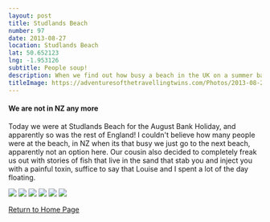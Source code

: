 ```yaml
---
layout: post
title: Studlands Beach
number: 97
date: 2013-08-27
location: Studlands Beach
lat: 50.652123
lng: -1.953126
subtitle: People soup!
description: When we find out how busy a beach in the UK on a summer bank holiday gets
titleImage: https://adventuresofthetravellingtwins.com/Photos/2013-08-27-Studland/IMG_3839.JPG
---
```


<h4>We are not in NZ any more</h4>

Today we were at Studlands Beach for the August Bank Holiday, and apparently so was the rest of England!
I couldn't believe how many people were at the beach, in NZ when its that busy we just go to the next beach, apparently not an option here. 
Our cousin also decided to completely freak us out with stories of fish that live in the sand that stab you and inject you with a painful toxin, suffice to say that Louise and I spent a lot of the day floating.

<img src="https://adventuresofthetravellingtwins.com/Photos/2013-08-27-Studland/P1000958.JPG" class="image1">
<img src="https://adventuresofthetravellingtwins.com/Photos/2013-08-27-Studland/P1000954.JPG" class="image1">
<img src="https://adventuresofthetravellingtwins.com/Photos/2013-08-27-Studland/IMG_3840.JPG" class="image1">
<img src="https://adventuresofthetravellingtwins.com/Photos/2013-08-27-Studland/DSCF2669.JPG" class="image1">
<img src="https://adventuresofthetravellingtwins.com/Photos/2013-08-27-Studland/DSCF2671.JPG" class="image1">
<img src="https://adventuresofthetravellingtwins.com/Photos/2013-08-27-Studland/P1000959.JPG" class="image1">

<a href="https://adventuresofthetravellingtwins.com/">Return to Home Page</a>
